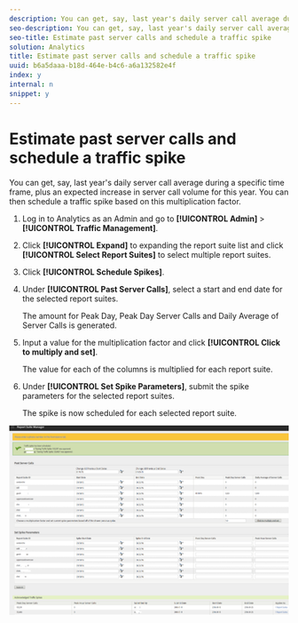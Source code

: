 ```yaml
---
description: You can get, say, last year's daily server call average during a specific time frame, plus an expected increase in server call volume for this year. You can then schedule a traffic spike based on this multiplication factor.
seo-description: You can get, say, last year's daily server call average during a specific time frame, plus an expected increase in server call volume for this year. You can then schedule a traffic spike based on this multiplication factor.
seo-title: Estimate past server calls and schedule a traffic spike
solution: Analytics
title: Estimate past server calls and schedule a traffic spike
uuid: b6a5daaa-b18d-464e-b4c6-a6a132582e4f
index: y
internal: n
snippet: y
---
```


# Estimate past server calls and schedule a traffic spike

You can get, say, last year's daily server call average during a specific time frame, plus an expected increase in server call volume for this year. You can then schedule a traffic spike based on this multiplication factor.

1. Log in to Analytics as an Admin and go to **[!UICONTROL Admin]** > **[!UICONTROL Traffic Management]**. 

1. Click **[!UICONTROL Expand]** to expanding the report suite list and click **[!UICONTROL Select Report Suites]** to select multiple report suites. 

1. Click **[!UICONTROL Schedule Spikes]**. 
1. Under **[!UICONTROL Past Server Calls]**, select a start and end date for the selected report suites.

   The amount for Peak Day, Peak Day Server Calls and Daily Average of Server Calls is generated. 

1. Input a value for the multiplication factor and click **[!UICONTROL Click to multiply and set]**.

   The value for each of the columns is multiplied for each report suite. 

1. Under **[!UICONTROL Set Spike Parameters]**, submit the spike parameters for the selected report suites.

   The spike is now scheduled for each selected report suite.

![](assets/past_server_calls.png)

